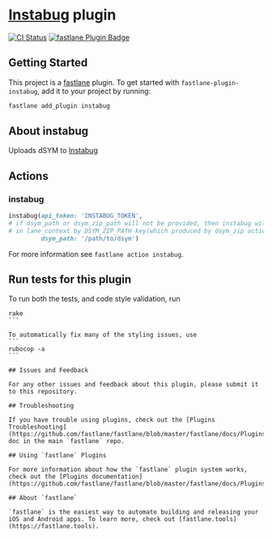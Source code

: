 # [Instabug](https://instabug.com/) plugin
[![CI Status](http://img.shields.io/travis/SiarheiFedartsou/fastlane-plugin-instabug.svg?style=flat)](https://travis-ci.org/SiarheiFedartsou/fastlane-plugin-instabug)
[![fastlane Plugin Badge](https://rawcdn.githack.com/fastlane/fastlane/master/fastlane/assets/plugin-badge.svg)](https://rubygems.org/gems/fastlane-plugin-instabug)

## Getting Started

This project is a [fastlane](https://github.com/fastlane/fastlane) plugin. To get started with `fastlane-plugin-instabug`, add it to your project by running:

```bash
fastlane add_plugin instabug
```

## About instabug

Uploads dSYM to [Instabug](https://instabug.com/)

## Actions

### instabug

```ruby
instabug(api_token: 'INSTABUG_TOKEN',
# if dsym_path or dsym_zip_path will not be provided, then instabug will try to find path to dSYM 
# in lane_context by DSYM_ZIP_PATH key(which produced by dsym_zip action)
         dsym_path: '/path/to/dsym') 
```

For more information see `fastlane action instabug`.

## Run tests for this plugin

To run both the tests, and code style validation, run

````
rake
```

To automatically fix many of the styling issues, use
```
rubocop -a
```

## Issues and Feedback

For any other issues and feedback about this plugin, please submit it to this repository.

## Troubleshooting

If you have trouble using plugins, check out the [Plugins Troubleshooting](https://github.com/fastlane/fastlane/blob/master/fastlane/docs/PluginsTroubleshooting.md) doc in the main `fastlane` repo.

## Using `fastlane` Plugins

For more information about how the `fastlane` plugin system works, check out the [Plugins documentation](https://github.com/fastlane/fastlane/blob/master/fastlane/docs/Plugins.md).

## About `fastlane`

`fastlane` is the easiest way to automate building and releasing your iOS and Android apps. To learn more, check out [fastlane.tools](https://fastlane.tools).
